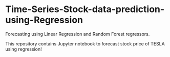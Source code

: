 # Time-Series-Stock-data-prediction-using-Regression
Forecasting using Linear Regression and Random Forest regressors.

This repository contains Jupyter notebook to forecast stock price of TESLA using regression!
